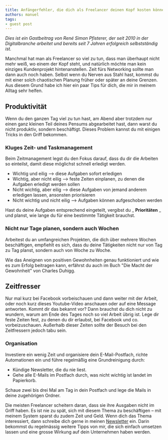 ```yaml
---
title: Anfängerfehler, die dich als Freelancer deinen Kopf kosten können
authors: manuel
tags:
- guest post
---
```


_Dies ist ein Gastbeitrag von René Simon Pfisterer, der seit 2010 in der Digitalbranche arbeitet und bereits seit 7 Jahren erfolgreich selbstständig ist._

Manchmal hat man als Freelancer so viel zu tun, dass man überhaupt nicht mehr weiß, wo einem der Kopf steht, und natürlich möchte man kein einziges Kundenprojekt hintenanstellen. Zeit fürs Networking sollte man dann auch noch haben. Selbst wenn du Nerven aus Stahl hast, kommst du mit einer solch chaotischen Planung früher oder später an deine Grenzen. Aus diesem Grund habe ich hier ein paar Tips für dich, die mir in meinem Alltag sehr helfen.

## Produktivität

Wenn du den ganzen Tag viel zu tun hast, am Abend aber trotzdem nur einen ganz kleinen Teil deines Pensums abgearbeitet hast, dann warst du nicht produktiv, sondern beschäftigt. Dieses Problem kannst du mit einigen Tricks in den Griff bekommen.

### Kluges Zeit- und Taskmanagement

Beim Zeitmanagement legst du den Fokus darauf, dass du dir die Arbeiten so einteilst, damit diese möglichst schnell erledigt werden.

- Wichtig und eilig --\> diese Aufgaben sofort erledigen
- Wichtig, aber nicht eilig --\> feste Zeiten einplanen, zu denen die Aufgaben erledigt werden sollen
- Nicht wichtig, aber eilig --\> diese Aufgaben von jemand anderem erledigen lassen, ansonsten priorisieren
- Nicht wichtig und nicht eilig --\> Aufgaben können aufgeschoben werden

Hast du deine Aufgaben entsprechend eingeteilt, vergibst du _ **Prioritäten** _ und planst, wie lange du für eine bestimmte Tätigkeit brauchst.

### Nicht nur Tage planen, sondern auch Wochen

Arbeitest du an umfangreichen Projekten, die dich über mehrere Wochen beschäftigen, empfiehlt es sich, dass du deine Tätigkeiten nicht nur von Tag zu Tag planst, sondern auch von Woche zu Woche.

Wie das Aneignen von positiven Gewohnheiten genau funktioniert und wie es zum Erfolg beitragen kann, erfährst du auch im Buch "Die Macht der Gewohnheit" von Charles Duhigg.

## Zeitfresser

Nur mal kurz bei Facebook vorbeischauen und dann weiter mit der Arbeit, oder noch kurz dieses Youtube-Video anschauen oder auf eine Message antworten. Kommt dir das bekannt vor? Dann brauchst du dich nicht zu wundern, warum am Ende des Tages noch so viel Arbeit übrig ist. Lege dir feste Zeiten fest, zu denen du dir erlaubst, bei Facebook und co. vorbeizuschauen. Außerhalb dieser Zeiten sollte der Besuch bei den Zeitfressern jedoch tabu sein.

### Organisation

Investiere ein wenig Zeit und organisiere dein E-Mail-Postfach, richte Automationen ein und führe regelmäßig eine Grundreinigung durch:

- Kündige Newsletter, die du nie liest.
- Gehe alle E-Mails im Postfach durch, was nicht wichtig ist landet im Papierkorb.

Schaue zwei bis drei Mal am Tag in dein Postfach und lege die Mails in deine zugehörigen Ordner.

Die meisten Freelancer scheitern daran, dass sie ihre Ausgaben nicht im Griff haben. Es ist nie zu spät, sich mit diesem Thema zu beschäftigen – mit meinem System sparst du zudem Zeit und Geld. Wenn dich das Thema interessiert, dann schreibe dich gerne in meinen [Newsletter](https://erfolgreich-freelancer.de/finanzen-im-griff-e-mail-anmeldung/) ein. Darin bekommst du regelmässig weitere Tipps von mir, die sich einfach umsetzen lassen und eine grosse Wirkung auf dein Unternehmen haben werden.
